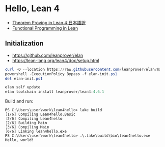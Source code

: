 # Hello, Lean 4

- [Theorem Proving in Lean 4 日本語訳](https://aconite-ac.github.io/theorem_proving_in_lean4_ja/title_page.html)
- [Functional Programming in Lean](https://leanprover.github.io/functional_programming_in_lean/title.html)

## Initialization

- https://github.com/leanprover/elan
- https://lean-lang.org/lean4/doc/setup.html

```ps1
curl -O --location https://raw.githubusercontent.com/leanprover/elan/master/elan-init.ps1
powershell -ExecutionPolicy Bypass -f elan-init.ps1
del elan-init.ps1

elan self update
elan toolchain install leanprover/lean4:4.6.1
```

Build and run:

```
PS C:\Users\user\work\lean4hello> lake build
[1/6] Compiling Lean4hello.Basic
[2/6] Compiling Lean4hello
[2/6] Building Main
[3/6] Compiling Main
[6/6] Linking lean4hello.exe
PS C:\Users\user\work\lean4hello> .\.lake\build\bin\lean4hello.exe     
Hello, world!
```

